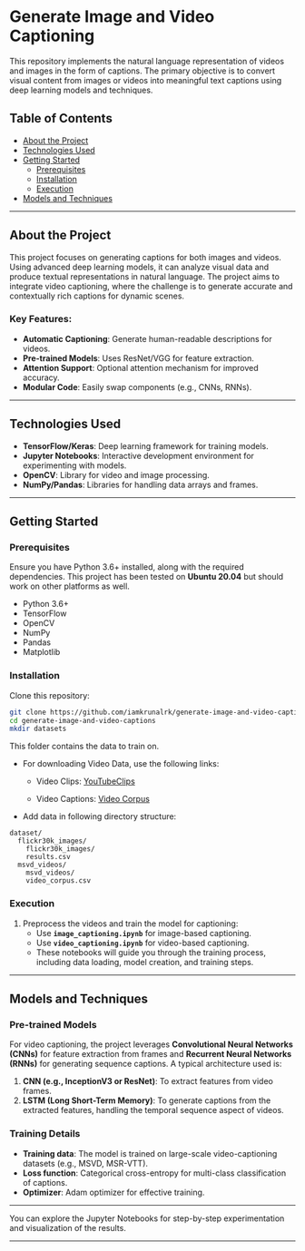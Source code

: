 # Generate Image and Video Captioning

This repository implements the natural language representation of videos and images in the form of captions. The primary objective is to convert visual content from images or videos into meaningful text captions using deep learning models and techniques.

## Table of Contents

- [About the Project](#about-the-project)
- [Technologies Used](#technologies-used)
- [Getting Started](#getting-started)
  - [Prerequisites](#prerequisites)
  - [Installation](#installation)
  - [Execution](#execution)
- [Models and Techniques](#models-and-techniques)

---

## About the Project

This project focuses on generating captions for both images and videos. Using advanced deep learning models, it can analyze visual data and produce textual representations in natural language. The project aims to integrate video captioning, where the challenge is to generate accurate and contextually rich captions for dynamic scenes.

### Key Features:
- **Automatic Captioning**: Generate human-readable descriptions for videos.
- **Pre-trained Models**: Uses ResNet/VGG for feature extraction.
- **Attention Support**: Optional attention mechanism for improved accuracy.
- **Modular Code**: Easily swap components (e.g., CNNs, RNNs).

---

## Technologies Used

- **TensorFlow/Keras**: Deep learning framework for training models.
- **Jupyter Notebooks**: Interactive development environment for experimenting with models.
- **OpenCV**: Library for video and image processing.
- **NumPy/Pandas**: Libraries for handling data arrays and frames.
  
---


## Getting Started

### Prerequisites

Ensure you have Python 3.6+ installed, along with the required dependencies. This project has been tested on **Ubuntu 20.04** but should work on other platforms as well.

- Python 3.6+
- TensorFlow
- OpenCV
- NumPy
- Pandas
- Matplotlib

### Installation

Clone this repository:
   ```bash
   git clone https://github.com/iamkrunalrk/generate-image-and-video-captions.git
   cd generate-image-and-video-captions
   mkdir datasets
   ```
   This folder contains the data to train on.

- For downloading Video Data, use the following links:

  - Video Clips: [YouTubeClips](http://www.cs.utexas.edu/users/ml/clamp/videoDescription/YouTubeClips.tar)

  - Video Captions: [Video Corpus](https://github.com/jazzsaxmafia/video_to_sequence/files/387979/video_corpus.csv.zip)

- Add data in following directory structure:

```
dataset/
  flickr30k_images/
    flickr30k_images/
    results.csv
  msvd_videos/
    msvd_videos/
    video_corpus.csv
```

### Execution

1. Preprocess the videos and train the model for captioning:
   - Use **`image_captioning.ipynb`** for image-based captioning.
   - Use **`video_captioning.ipynb`** for video-based captioning.
   - These notebooks will guide you through the training process, including data loading, model creation, and training steps.

---

## Models and Techniques

### Pre-trained Models

For video captioning, the project leverages **Convolutional Neural Networks (CNNs)** for feature extraction from frames and **Recurrent Neural Networks (RNNs)** for generating sequence captions. A typical architecture used is:

1. **CNN (e.g., InceptionV3 or ResNet)**: To extract features from video frames.
2. **LSTM (Long Short-Term Memory)**: To generate captions from the extracted features, handling the temporal sequence aspect of videos.

### Training Details

- **Training data**: The model is trained on large-scale video-captioning datasets (e.g., MSVD, MSR-VTT).
- **Loss function**: Categorical cross-entropy for multi-class classification of captions.
- **Optimizer**: Adam optimizer for effective training.


---

You can explore the Jupyter Notebooks for step-by-step experimentation and visualization of the results.

---
